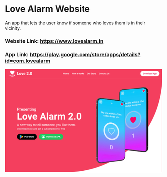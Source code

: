 # Love Alarm Website
An app that lets the user know if someone who loves them is in their vicinity.

### Website Link: https://www.lovealarm.in
### App Link: https://play.google.com/store/apps/details?id=com.lovealarm

![alt text](lovealarm.png)
